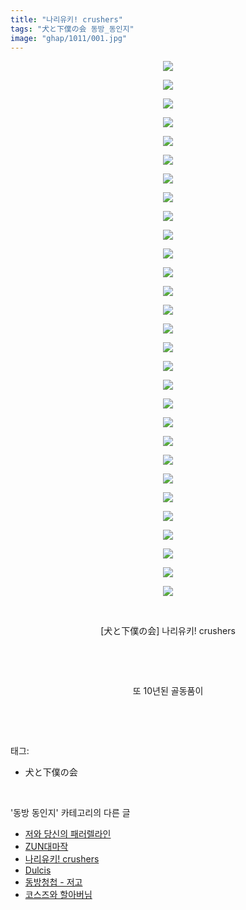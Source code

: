 ```yaml
---
title: "나리유키! crushers"
tags: "犬と下僕の会 동방_동인지"
image: "ghap/1011/001.jpg"
---
```

<div class="article">
<p style="text-align: center; clear: none; float: none;"><img src="{{ site.nasurl }}/ghap/1011/001.jpg"/></p>
<p style="text-align: center; clear: none; float: none;"><img src="{{ site.nasurl }}/ghap/1011/002.jpg"/></p>
<p style="text-align: center; clear: none; float: none;"><img src="{{ site.nasurl }}/ghap/1011/003.jpg"/></p>
<p style="text-align: center; clear: none; float: none;"><img src="{{ site.nasurl }}/ghap/1011/004.jpg"/></p>
<p style="text-align: center; clear: none; float: none;"><img src="{{ site.nasurl }}/ghap/1011/005.jpg"/></p>
<p style="text-align: center; clear: none; float: none;"><img src="{{ site.nasurl }}/ghap/1011/006.jpg"/></p>
<p style="text-align: center; clear: none; float: none;"><img src="{{ site.nasurl }}/ghap/1011/007.jpg"/></p>
<p style="text-align: center; clear: none; float: none;"><img src="{{ site.nasurl }}/ghap/1011/008.jpg"/></p>
<p style="text-align: center; clear: none; float: none;"><img src="{{ site.nasurl }}/ghap/1011/009.jpg"/></p>
<p style="text-align: center; clear: none; float: none;"><img src="{{ site.nasurl }}/ghap/1011/010.jpg"/></p>
<p style="text-align: center; clear: none; float: none;"><img src="{{ site.nasurl }}/ghap/1011/011.jpg"/></p>
<p style="text-align: center; clear: none; float: none;"><img src="{{ site.nasurl }}/ghap/1011/012.jpg"/></p>
<p style="text-align: center; clear: none; float: none;"><img src="{{ site.nasurl }}/ghap/1011/013.jpg"/></p>
<p style="text-align: center; clear: none; float: none;"><img src="{{ site.nasurl }}/ghap/1011/014.jpg"/></p>
<p style="text-align: center; clear: none; float: none;"><img src="{{ site.nasurl }}/ghap/1011/015.jpg"/></p>
<p style="text-align: center; clear: none; float: none;"><img src="{{ site.nasurl }}/ghap/1011/016.jpg"/></p>
<p style="text-align: center; clear: none; float: none;"><img src="{{ site.nasurl }}/ghap/1011/017.jpg"/></p>
<p style="text-align: center; clear: none; float: none;"><img src="{{ site.nasurl }}/ghap/1011/018.jpg"/></p>
<p style="text-align: center; clear: none; float: none;"><img src="{{ site.nasurl }}/ghap/1011/019.jpg"/></p>
<p style="text-align: center; clear: none; float: none;"><img src="{{ site.nasurl }}/ghap/1011/020.jpg"/></p>
<p style="text-align: center; clear: none; float: none;"><img src="{{ site.nasurl }}/ghap/1011/021.jpg"/></p>
<p style="text-align: center; clear: none; float: none;"><img src="{{ site.nasurl }}/ghap/1011/022.jpg"/></p>
<p style="text-align: center; clear: none; float: none;"><img src="{{ site.nasurl }}/ghap/1011/023.jpg"/></p>
<p style="text-align: center; clear: none; float: none;"><img src="{{ site.nasurl }}/ghap/1011/024.jpg"/></p>
<p style="text-align: center; clear: none; float: none;"><img src="{{ site.nasurl }}/ghap/1011/025.jpg"/></p>
<p style="text-align: center; clear: none; float: none;"><img src="{{ site.nasurl }}/ghap/1011/026.jpg"/></p>
<p style="text-align: center; clear: none; float: none;"><img src="{{ site.nasurl }}/ghap/1011/027.jpg"/></p>
<p style="text-align: center; clear: none; float: none;"><img src="{{ site.nasurl }}/ghap/1011/028.jpg"/></p>
<p style="text-align: center; clear: none; float: none;"><img src="{{ site.nasurl }}/ghap/1011/029.jpg"/></p>
<p style="text-align: center; clear: none; float: none;"><br/></p>
<p style="text-align: center; clear: none; float: none;">[犬と下僕の会] 나리유키! crushers</p>
<p style="text-align: center; clear: none; float: none;"><br/></p>
<p style="text-align: center; clear: none; float: none;"><br/></p>
<p style="text-align: center; clear: none; float: none;">또 10년된 골동품이</p>
<p><br/></p>
</div><br/>
<div class="tagTrail">
<p>태그: </p>
<ul>
<li>犬と下僕の会</li>
</ul>
</div><br/>
<div class="another">
<p>'동방 동인지' 카테고리의 다른 글</p>
<ul>
<li><a href="/2016-07-22-ghap_1013">저와 당신의 패러렐라인</a></li>
<li><a href="/2016-07-22-ghap_1012">ZUN대마작</a></li>
<li><a href="/2016-07-22-ghap_1011">나리유키! crushers</a></li>
<li><a href="/2016-07-22-ghap_1010">Dulcis</a></li>
<li><a href="/2016-07-22-ghap_1009">동방청첩 - 저고</a></li>
<li><a href="/2016-07-22-ghap_1008">코스즈와 할아버님</a></li>
</ul>
</div><br/>
<div class="cb_module cb_fluid">
<div class="cb_wrt cb_profile">
</div><!-- commentList close -->
</div><br/>
